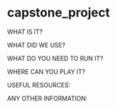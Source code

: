 # capstone_project

WHAT IS IT?


WHAT DID WE USE?


WHAT DO YOU NEED TO RUN IT?


WHERE CAN YOU PLAY IT?



USEFUL RESOURCES:


ANY OTHER INFORMATION:


